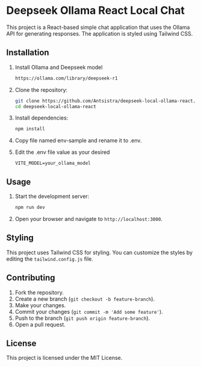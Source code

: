 # Deepseek Ollama React Local Chat

This project is a React-based simple chat application that uses the Ollama API for generating responses. The application is styled using Tailwind CSS.

## Installation

1. Install Ollama and Deepseek model

   ```sh
   https://ollama.com/library/deepseek-r1
   ```

2. Clone the repository:

   ```sh
   git clone https://github.com/Antsistra/deepseek-local-ollama-react.git
   cd deepseek-local-ollama-react
   ```

3. Install dependencies:

   ```sh
   npm install
   ```

4. Copy file named env-sample and rename it to .env.

5. Edit the .env file value as your desired
   ```env
   VITE_MODEL=your_ollama_model
   ```

## Usage

1. Start the development server:

   ```sh
   npm run dev
   ```

2. Open your browser and navigate to `http://localhost:3000`.

## Styling

This project uses Tailwind CSS for styling. You can customize the styles by editing the `tailwind.config.js` file.

## Contributing

1. Fork the repository.
2. Create a new branch (`git checkout -b feature-branch`).
3. Make your changes.
4. Commit your changes (`git commit -m 'Add some feature'`).
5. Push to the branch (`git push origin feature-branch`).
6. Open a pull request.

## License

This project is licensed under the MIT License.
